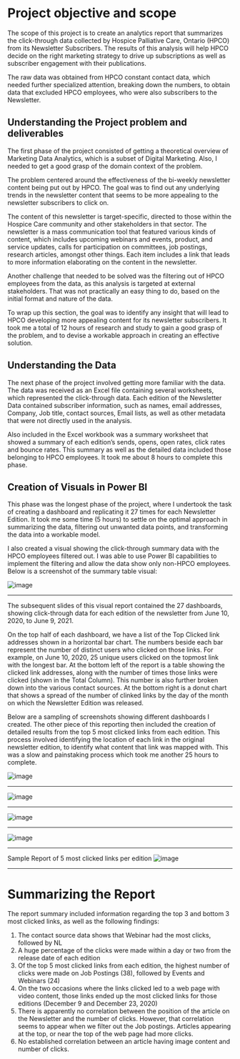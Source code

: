 # Project objective and scope

The scope of this project is to create an analytics report that summarizes the click-through data collected by Hospice Palliative Care, Ontario (HPCO) from its Newsletter Subscribers. The results of this analysis will help HPCO decide on the right marketing strategy to drive up subscriptions as well as subscriber engagement with their publications.

The raw data was obtained from HPCO constant contact data, which needed further specialized attention, breaking down the numbers, to obtain data that excluded HPCO employees, who were also subscribers to the Newsletter.

## Understanding the Project problem and deliverables

The first phase of the project consisted of getting a theoretical overview of Marketing Data Analytics, which is a subset of Digital Marketing. Also, I needed to get a good grasp of the domain context of the problem.

The problem centered around the effectiveness of the bi-weekly newsletter content being put out by HPCO. The goal was to find out any underlying trends in the newsletter content that seems to be more appealing to the newsletter subscribers to click on.

The content of this newsletter is target-specific, directed to those within the Hospice Care community and other stakeholders in that sector. The newsletter is a mass communication tool that featured various kinds of content, which includes upcoming webinars and events, product, and service updates, calls for participation on committees, job postings, research articles, amongst other things. Each item includes a link that leads to more information elaborating on the content in the newsletter.

Another challenge that needed to be solved was the filtering out of HPCO employees from the data, as this analysis is targeted at external stakeholders. That was not practically an easy thing to do, based on the initial format and nature of the data.

To wrap up this section, the goal was to identify any insight that will lead to HPCO developing more appealing content for its newsletter subscribers. It took me a total of 12 hours of research and study to gain a good grasp of the problem, and to devise a workable approach in creating an effective solution.

## Understanding the Data

The next phase of the project involved getting more familiar with the data. The data was received as an Excel file containing several worksheets, which represented the click-through data. Each edition of the Newsletter Data contained subscriber information, such as names, email addresses, Company, Job title, contact sources, Email lists, as well as other metadata that were not directly used in the analysis.

Also included in the Excel workbook was a summary worksheet that showed a summary of each edition’s sends, opens, open rates, click rates and bounce rates. This summary as well as the detailed data included those belonging to HPCO employees.
It took me about 8 hours to complete this phase.

## Creation of Visuals in Power BI

This phase was the longest phase of the project, where I undertook the task of creating a dashboard and replicating it 27 times for each Newsletter Edition. It took me some time (5 hours) to settle on the optimal approach in summarizing the data, filtering out unwanted data points, and transforming the data into a workable model.

I also created a visual showing the click-through summary data with the HPCO employees filtered out. I was able to use Power BI capabilities to implement the filtering and allow the data show only non-HPCO employees. Below is a screenshot of the summary table visual:

![image](https://github.com/ovokpus/my-bi-gallery/blob/main/images/hpco-click-through-summary.png)

---

The subsequent slides of this visual report contained the 27 dashboards, showing click-through data for each edition of the newsletter from June 10, 2020, to June 9, 2021.

On the top half of each dashboard, we have a list of the Top Clicked link addresses shown in a horizontal bar chart. The numbers beside each bar represent the number of distinct users who clicked on those links. For example, on June 10, 2020, 25 unique users clicked on the topmost link with the longest bar.
At the bottom left of the report is a table showing the clicked link addresses, along with the number of times those links were clicked (shown in the Total Column). This number is also further broken down into the various contact sources. At the bottom right is a donut chart that shows a spread of the number of clinked links by the day of the month on which the Newsletter Edition was released.

Below are a sampling of screenshots showing different dashboards I created. The other piece of this reporting then included the creation of detailed results from the top 5 most clicked links from each edition. This process involved identifying the location of each link in the original newsletter edition, to identify what content that link was mapped with. This was a slow and painstaking process which took me another 25 hours to complete.

![image](https://github.com/ovokpus/my-bi-gallery/blob/main/images/hpco-july-2020.png)

---

![image](https://github.com/ovokpus/my-bi-gallery/blob/main/images/hpco-june-2021.png)

---

![image](https://github.com/ovokpus/my-bi-gallery/blob/main/images/hpco-march-2021.png)

---

![image](https://github.com/ovokpus/my-bi-gallery/blob/main/images/hpco-oct-2020.png)

---

Sample Report of 5 most clicked links per edition
![image](https://github.com/ovokpus/my-bi-gallery/blob/main/images/hpco-sample-summary-report.png)

---

# Summarizing the Report

The report summary included information regarding the top 3 and bottom 3 most clicked links, as well as the following findings:

1. The contact source data shows that Webinar had the most clicks, followed by NL
2. A huge percentage of the clicks were made within a day or two from the release date of each edition
3. Of the top 5 most clicked links from each edition, the highest number of clicks were made on Job Postings (38), followed by Events and Webinars (24)
4. On the two occasions where the links clicked led to a web page with video content, those links ended up the most clicked links for those editions (December 9 and December 23, 2020)
5. There is apparently no correlation between the position of the article on the Newsletter and the number of clicks. However, that correlation seems to appear when we filter out the Job postings. Articles appearing at the top, or near the top of the web page had more clicks.
6. No established correlation between an article having image content and number of clicks.
